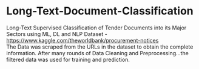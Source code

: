 # Long-Text-Document-Classification
Long-Text Supervised Classification of Tender Documents into its Major Sectors using ML, DL and NLP
Dataset - https://www.kaggle.com/theworldbank/procurement-notices \
The Data was scraped from the URLs in the dataset to obtain the complete information. After many rounds of Data Cleaning and Preprocessing...the filtered data was used for training and prediction.
